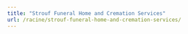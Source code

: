 ```yaml
---
title: "Strouf Funeral Home and Cremation Services"
url: /racine/strouf-funeral-home-and-cremation-services/
---
```


